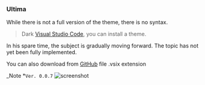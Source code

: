 ### Ultima
While there is not a full version of the theme, there is no syntax. 

> Dark [Visual Studio Code](https://code.visualstudio.com/), you can install a theme.

In his spare time, the subject is gradually moving forward.
The topic has not yet been fully implemented.

You can also download from [GitHub](https://github.com/custapp/theme-ultima/releases) file .vsix extension 

_Note *`Ver. 0.0.7`
![screenshot](https://raw.githubusercontent.com/custapp/theme-ultima/master/screenshot.png)
